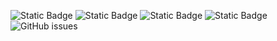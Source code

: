 ![Static Badge](https://img.shields.io/badge/blacklists-61-000000) ![Static Badge](https://img.shields.io/badge/blacklisted-2997340-cc0000) ![Static Badge](https://img.shields.io/badge/whitelisted-2254-00CC00) ![Static Badge](https://img.shields.io/badge/streaming_blacklist-28107-000000) ![GitHub issues](https://img.shields.io/github/issues/fabriziosalmi/blacklists)
